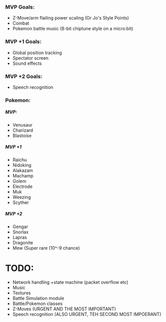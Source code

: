 ### MVP Goals:
 - Z-Move/arm flailing power scaling (Or Jo's Style Points)
 - Combat
 - Pokemon battle music (8-bit chiptune style on a micro:bit)

### MVP +1 Goals:
 - Global position tracking
 - Spectator screen
 - Sound effects

### MVP +2 Goals:
 - Speech recognition

### Pokemon:
##### MVP:
 - Venusaur
 - Charizard
 - Blastoise

##### MVP +1
 - Raichu
 - Nidoking
 - Alakazam
 - Machamp
 - Golem
 - Electrode
 - Muk
 - Weezing
 - Scyther

##### MVP +2
 - Gengar
 - Snorlax
 - Lapras
 - Dragonite
 - Mew (Super rare (10^-9 chance)

# TODO:
 - Network handling +state machine (packet overflow etc)
 - Music
 - Textures
 - Battle Simulation module
 - Battle/Pokemon classes
 - Z-Moves (URGENT AND THE MOST IMPORTANT)
 - Speech recognition (ALSO URGENT, TEH SECOND MOST IMPOERANT)
